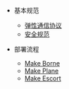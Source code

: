 <!-- docs/_sidebar.md -->

- 基本规范
  - [弹性通信协议](common/fcp.md)
  - [安全规范](common/security.md)

- 部署流程
  - [Make Borne](deploy/borne.md)
  - [Make Plane](deploy/plane.md)
  - [Make Escort](deploy/escort.md)
